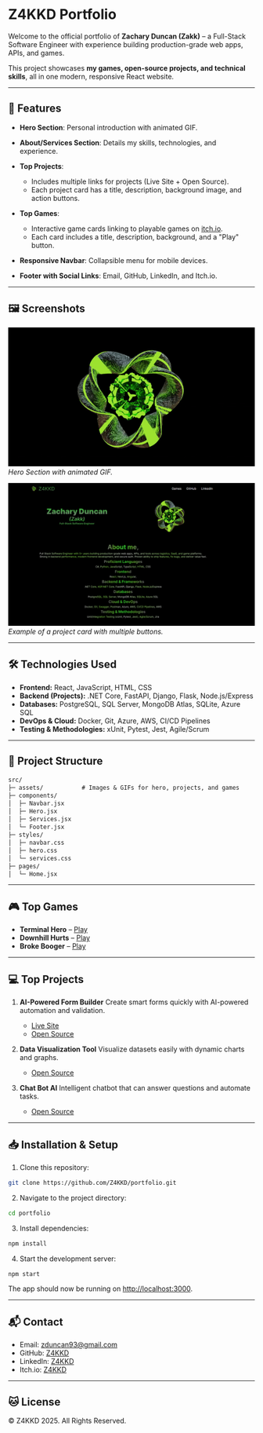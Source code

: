 # Z4KKD Portfolio

Welcome to the official portfolio of **Zachary Duncan (Zakk)** – a Full-Stack Software Engineer with experience building production-grade web apps, APIs, and games.

This project showcases **my games, open-source projects, and technical skills**, all in one modern, responsive React website.


---

## 🚀 Features

* **Hero Section**: Personal introduction with animated GIF.
* **About/Services Section**: Details my skills, technologies, and experience.
* **Top Projects**:

  * Includes multiple links for projects (Live Site + Open Source).
  * Each project card has a title, description, background image, and action buttons.
* **Top Games**:

  * Interactive game cards linking to playable games on [itch.io](https://z4kkd.itch.io/).
  * Each card includes a title, description, background, and a "Play" button.
* **Responsive Navbar**: Collapsible menu for mobile devices.
* **Footer with Social Links**: Email, GitHub, LinkedIn, and Itch.io.

---

## 🖼️ Screenshots

![Portfolio Hero](src/assets/Z4KKD.gif)
*Hero Section with animated GIF.*

![Project Card](https://github.com/Z4KKD/Z4KKDs-Website/blob/main/FirstSS.png)
*Example of a project card with multiple buttons.*

---

## 🛠️ Technologies Used

* **Frontend:** React, JavaScript, HTML, CSS
* **Backend (Projects):** .NET Core, FastAPI, Django, Flask, Node.js/Express
* **Databases:** PostgreSQL, SQL Server, MongoDB Atlas, SQLite, Azure SQL
* **DevOps & Cloud:** Docker, Git, Azure, AWS, CI/CD Pipelines
* **Testing & Methodologies:** xUnit, Pytest, Jest, Agile/Scrum

---

## 📂 Project Structure

```
src/
├─ assets/           # Images & GIFs for hero, projects, and games
├─ components/
│  ├─ Navbar.jsx
│  ├─ Hero.jsx
│  ├─ Services.jsx
│  └─ Footer.jsx
├─ styles/
│  ├─ navbar.css
│  ├─ hero.css
│  └─ services.css
├─ pages/
│  └─ Home.jsx
```

---

## 🎮 Top Games

* **Terminal Hero** – [Play](https://z4kkd.itch.io/terminalhero)
* **Downhill Hurts** – [Play](https://z4kkd.itch.io/downhill-hurts)
* **Broke Booger** – [Play](https://z4kkd.itch.io/broke-booger)

---

## 💻 Top Projects

1. **AI-Powered Form Builder**
   Create smart forms quickly with AI-powered automation and validation.

   * [Live Site](https://zakksforms.netlify.app/)
   * [Open Source](https://github.com/Z4KKD/ZakksForms-Open-Source)

2. **Data Visualization Tool**
   Visualize datasets easily with dynamic charts and graphs.

   * [Open Source](https://github.com/Z4KKD/Data-visualization-tool)

3. **Chat Bot AI**
   Intelligent chatbot that can answer questions and automate tasks.

   * [Open Source](https://github.com/Z4KKD/Ai-ChatBot)

---

## 📥 Installation & Setup

1. Clone this repository:

```bash
git clone https://github.com/Z4KKD/portfolio.git
```

2. Navigate to the project directory:

```bash
cd portfolio
```

3. Install dependencies:

```bash
npm install
```

4. Start the development server:

```bash
npm start
```

The app should now be running on [http://localhost:3000](http://localhost:3000).

---

## 📬 Contact

* Email: [zduncan93@gmail.com](mailto:zduncan93@gmail.com)
* GitHub: [Z4KKD](https://github.com/Z4KKD)
* LinkedIn: [Z4KKD](https://www.linkedin.com/in/z4kkd/)
* Itch.io: [Z4KKD](https://z4kkd.itch.io/)

---

## 🐱 License

© Z4KKD 2025. All Rights Reserved.
